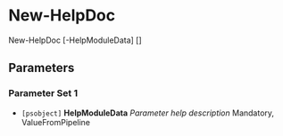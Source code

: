 # New-HelpDoc


New-HelpDoc [-HelpModuleData] <psobject> [<CommonParameters>]


## Parameters

### Parameter Set 1

- `[psobject]` **HelpModuleData** _Parameter help description_ Mandatory, ValueFromPipeline
